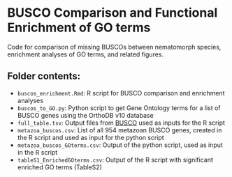 # BUSCO Comparison and Functional Enrichment of GO terms

Code for comparison of missing BUSCOs between nematomorph species, enrichment analyses of GO terms, and related figures.


## Folder contents:

- `buscos_enrichment.Rmd`: R script for BUSCO comparison and enrichment analyses
- `buscos_to_GO.py`: Python script to get Gene Ontology terms for a list of BUSCO genes using the OrthoDB v10 database
- `full_table.tsv`: Output files from [BUSCO](https://github.com/tauanajc/Cunha_etal_2023_CurrBiol/tree/main/assembly%20pipeline#check-assembly-quality-with-busco) used as inputs for the R script
- `metazoa_buscos.csv`: List of all 954 metazoan BUSCO genes, created in the R script and used as input for the python script
- `metazoa_buscos_GOterms.csv`: Output of the python script, used as input in the R script
- `tableS1_EnrichedGOterms.csv`: Output of the R script with significant enriched GO terms (TableS2)

